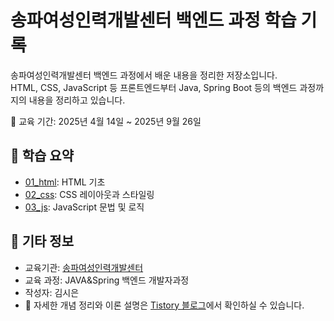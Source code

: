 # 송파여성인력개발센터 백엔드 과정 학습 기록

송파여성인력개발센터 백엔드 과정에서 배운 내용을 정리한 저장소입니다.  
HTML, CSS, JavaScript 등 프론트엔드부터 Java, Spring Boot 등의 백엔드 과정까지의 내용을 정리하고 있습니다.

📆 교육 기간: 2025년 4월 14일 ~ 2025년 9월 26일

## 📌 학습 요약

- [01_html](./01_html): HTML 기초
- [02_css](./02_css): CSS 레이아웃과 스타일링
- [03_js](./03_js): JavaScript 문법 및 로직

## 🙌 기타 정보

- 교육기관: [송파여성인력개발센터](https://songpa.seoulwomanup.or.kr/songpa/main/main.do)
- 교육 과정: JAVA&Spring 백엔드 개발자과정
- 작성자: 김시은
- 📖 자세한 개념 정리와 이론 설명은 [Tistory 블로그](https://scene-inventory.tistory.com/category/웹개발)에서 확인하실 수 있습니다.
